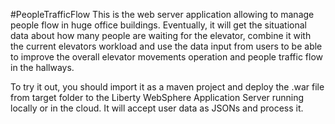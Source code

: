 #PeopleTrafficFlow
This is the web server application allowing to manage people flow in huge office buildings. Eventually, it will get the situational data about how many people are waiting for the elevator, combine it with the current elevators workload and use the data input from users to be able to improve the overall elevator movements operation and people traffic flow in the hallways.

To try it out, you should import it as a maven project and deploy the .war file from target folder to the Liberty WebSphere Application Server running locally or in the cloud. It will accept user data as JSONs and process it.
